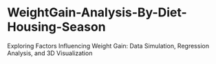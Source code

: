 # WeightGain-Analysis-By-Diet-Housing-Season
Exploring Factors Influencing Weight Gain: Data Simulation, Regression Analysis, and 3D Visualization

